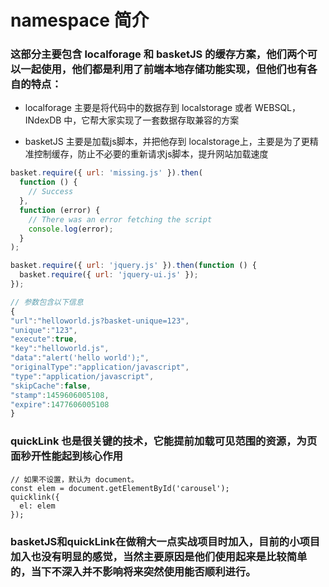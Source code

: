 # namespace 简介

### 这部分主要包含 localforage 和 basketJS 的缓存方案，他们两个可以一起使用，他们都是利用了前端本地存储功能实现，但他们也有各自的特点：

- localforage 主要是将代码中的数据存到 localstorage 或者 WEBSQL，INdexDB 中，它帮大家实现了一套数据存取兼容的方案

- basketJS 主要是加载js脚本，并把他存到 localstorage上，主要是为了更精准控制缓存，防止不必要的重新请求js脚本，提升网站加载速度

```js
basket.require({ url: 'missing.js' }).then(
  function () {
    // Success
  },
  function (error) {
    // There was an error fetching the script
    console.log(error);
  }
);

basket.require({ url: 'jquery.js' }).then(function () {
  basket.require({ url: 'jquery-ui.js' });
});

// 参数包含以下信息
{
"url":"helloworld.js?basket-unique=123",
"unique":"123",
"execute":true,
"key":"helloworld.js",
"data":"alert('hello world');",
"originalType":"application/javascript",
"type":"application/javascript",
"skipCache":false,
"stamp":1459606005108,
"expire":1477606005108
}
```


### quickLink 也是很关键的技术，它能提前加载可见范围的资源，为页面秒开性能起到核心作用

```
// 如果不设置，默认为 document。
const elem = document.getElementById('carousel');
quicklink({
  el: elem
});

```

### basketJS和quickLink在做稍大一点实战项目时加入，目前的小项目加入也没有明显的感觉，当然主要原因是他们使用起来是比较简单的，当下不深入并不影响将来突然使用能否顺利进行。